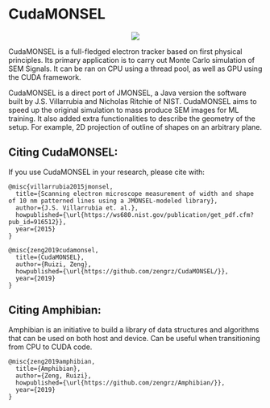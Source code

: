 # CudaMONSEL
<!--
![alt text](https://raw.githubusercontent.com/zengrz/CudaMONSEL/double-to-float/CudaMONSEL/12.png)
-->
<p align="center"> 
<img src="https://raw.githubusercontent.com/zengrz/CudaMONSEL/double-to-float/CudaMONSEL/12.png"> 
</p>

CudaMONSEL is a full-fledged electron tracker based on first physical principles. Its primary application is to carry out Monte Carlo simulation of SEM Signals. It can be ran on CPU using a thread pool, as well as GPU using the CUDA framework.

CudaMONSEL is a direct port of JMONSEL, a Java version the software built by J.S. Villarrubia and Nicholas Ritchie of NIST. CudaMONSEL aims to speed up the original simulation to mass produce SEM images for ML training. It also added extra functionalities to describe the geometry of the setup. For example, 2D projection of outline of shapes on an arbitrary plane.

## Citing CudaMONSEL:

If you use CudaMONSEL in your research, please cite with:
```
@misc{villarrubia2015jmonsel,
  title={Scanning electron microscope measurement of width and shape of 10 nm patterned lines using a JMONSEL-modeled library},
  author={J.S. Villarrubia et. al.},
  howpublished={\url{https://ws680.nist.gov/publication/get_pdf.cfm?pub_id=916512}},
  year={2015}
}

@misc{zeng2019cudamonsel,
  title={CudaMONSEL},
  author={Ruizi, Zeng},
  howpublished={\url{https://github.com/zengrz/CudaMONSEL/}},
  year={2019}
}
```
## Citing Amphibian:
Amphibian is an initiative to build a library of data structures and algorithms that can be used on both host and device. Can be useful when transitioning from CPU to CUDA code.

```
@misc{zeng2019amphibian,
  title={Amphibian},
  author={Zeng, Ruizi},
  howpublished={\url{https://github.com/zengrz/Amphibian/}},
  year={2019}
}
```
